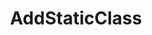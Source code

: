 ---
title: AddStaticClass
position: 1.1
type: ""
description: Registers a static class with the IDC

parameters:
  - name: Type classType
    content: The type of the class to register

content_markdown: |-
  Adding a class registers all of its commands and variables with the IDC.

  Adding a class in the **Awake** method of a GameObject that is loaded at scene start might fail. If your object is available from scene start then 
  you should add it in the **Start** method.
  {: .warning}

left_code_blocks:
  - title: Example
    language: csharp
    code_block: |-
      void Start()
      {
        IDCUtils.IDC.AddStaticClass(typeof(MyStaticClass));
      }
---